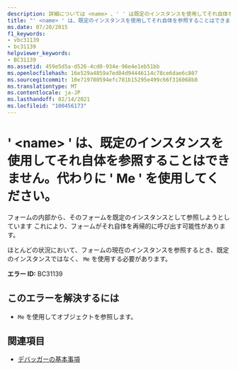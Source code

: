 ```yaml
---
description: 詳細については <name> 、' ' は既定のインスタンスを使用してそれ自体を参照できません。代わりに ' Me ' を使用してください
title: "' <name> ' は、既定のインスタンスを使用してそれ自体を参照することはできません。代わりに ' Me ' を使用してください。"
ms.date: 07/20/2015
f1_keywords:
- vbc31139
- bc31139
helpviewer_keywords:
- BC31139
ms.assetid: 459e5d5a-d526-4cd0-934e-96e4e1eb51bb
ms.openlocfilehash: 16e529a4859a7ed04d94446114c78ce6dae6c807
ms.sourcegitcommit: 10e719780594efc781b15295e499c66f316068b8
ms.translationtype: MT
ms.contentlocale: ja-JP
ms.lasthandoff: 02/14/2021
ms.locfileid: "100456173"
---
```

# <a name="name-cannot-refer-to-itself-through-its-default-instance-use-me-instead"></a>' \<name> ' は、既定のインスタンスを使用してそれ自体を参照することはできません。代わりに ' Me ' を使用してください。

フォームの内部から、そのフォームを既定のインスタンスとして参照しようとしています これにより、フォームがそれ自体を再帰的に呼び出す可能性があります。  
  
 ほとんどの状況において、フォームの現在のインスタンスを参照するとき、既定のインスタンスではなく、 `Me` を使用する必要があります。  
  
 **エラー ID:** BC31139  
  
## <a name="to-correct-this-error"></a>このエラーを解決するには  
  
- `Me` を使用してオブジェクトを参照します。  
  
## <a name="see-also"></a>関連項目

- [デバッガーの基本事項](/visualstudio/debugger/debugger-feature-tour)
